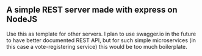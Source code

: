 ## A simple REST server made with express on NodeJS

Use this as template for other servers.
I plan to use swagger.io in the future to have better documented REST API, but for such simple microservices (in this case a vote-registering service) this would be too much boilerplate.
